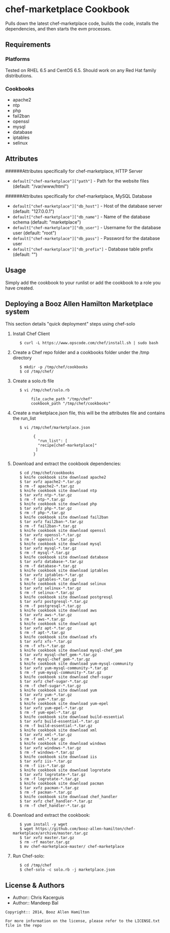 chef-marketplace Cookbook
=================

Pulls down the latest chef-marketplace code, builds the code, installs the dependencies, and then starts the evm processes.

Requirements
------------
### Platforms
Tested on RHEL 6.5 and CentOS 6.5. Should work on any Red Hat family distributions.

### Cookbooks
- apache2
- ntp
- php
- fail2ban
- openssl
- mysql
- database
- iptables
- selinux

Attributes
----------
######Attributes specifically for chef-marketplace, HTTP Server
- `default["chef-marketplace"]["path"]` - Path for the website files (default: "/var/www/html")

######Attributes specifically for chef-marketplace, MySQL Database
- `default["chef-marketplace"]["db_host"]` - Host of the database server (default: "127.0.0.1")
- `default["chef-marketplace"]["db_name"]` - Name of the database schema (default: "marketplace")
- `default["chef-marketplace"]["db_user"]` - Username for the database user (default: "root")
- `default["chef-marketplace"]["db_pass"]` - Password for the database user
- `default["chef-marketplace"]["db_prefix"]` - Database table prefix (default: "")

Usage
-----
Simply add the cookbook to your runlist or add the cookbook to a role you have created.


Deploying a Booz Allen Hamilton Marketplace system
-----------
This section details "quick deployment" steps using chef-solo

1. Install Chef Client


          $ curl -L https://www.opscode.com/chef/install.sh | sudo bash

2. Create a Chef repo folder and a cookbooks folder under the /tmp directory


          $ mkdir -p /tmp/chef/cookbooks
          $ cd /tmp/chef/

3. Create a solo.rb file


          $ vi /tmp/chef/solo.rb
         
               file_cache_path "/tmp/chef"
               cookbook_path "/tmp/chef/cookbooks"

4. Create a marketplace.json file, this will be the attributes file and contains the run_list


          $ vi /tmp/chef/marketplace.json
        
                {
                  "run_list": [
                  "recipe[chef-marketplace]"
                 ]
                }

5. Download and extract the cookbook dependencies:


          $ cd /tmp/chef/cookbooks
          $ knife cookbook site download apache2
          $ tar xvfz apache2-*.tar.gz
          $ rm -f apache2-*.tar.gz
          $ knife cookbook site download ntp
          $ tar xvfz ntp-*.tar.gz
          $ rm -f ntp-*.tar.gz
          $ knife cookbook site download php
          $ tar xvfz php-*.tar.gz
          $ rm -f php-*.tar.gz
          $ knife cookbook site download fail2ban
          $ tar xvfz fail2ban-*.tar.gz
          $ rm -f fail2ban-*.tar.gz
          $ knife cookbook site download openssl
          $ tar xvfz openssl-*.tar.gz
          $ rm -f openssl-*.tar.gz
          $ knife cookbook site download mysql
          $ tar xvfz mysql-*.tar.gz
          $ rm -f mysql-*.tar.gz
          $ knife cookbook site download database
          $ tar xvfz database-*.tar.gz
          $ rm -f database-*.tar.gz
          $ knife cookbook site download iptables
          $ tar xvfz iptables-*.tar.gz
          $ rm -f iptables-*.tar.gz
          $ knife cookbook site download selinux
          $ tar xvfz selinux-*.tar.gz
          $ rm -f selinux-*.tar.gz
          $ knife cookbook site download postgresql
          $ tar xvfz postgresql-*.tar.gz
          $ rm -f postgresql-*.tar.gz
          $ knife cookbook site download aws
          $ tar xvfz aws-*.tar.gz
          $ rm -f aws-*.tar.gz
          $ knife cookbook site download apt
          $ tar xvfz apt-*.tar.gz
          $ rm -f apt-*.tar.gz
          $ knife cookbook site download xfs
          $ tar xvfz xfs-*.tar.gz
          $ rm -f xfs-*.tar.gz
          $ knife cookbook site download mysql-chef_gem
          $ tar xvfz mysql-chef_gem-*.tar.gz
          $ rm -f mysql-chef_gem-*.tar.gz
          $ knife cookbook site download yum-mysql-community
          $ tar xvfz yum-mysql-community-*.tar.gz
          $ rm -f yum-mysql-community-*.tar.gz
          $ knife cookbook site download chef-sugar
          $ tar xvfz chef-sugar-*.tar.gz
          $ rm -f chef-sugar-*.tar.gz
          $ knife cookbook site download yum
          $ tar xvfz yum-*.tar.gz
          $ rm -f yum-*.tar.gz
          $ knife cookbook site download yum-epel
          $ tar xvfz yum-epel-*.tar.gz
          $ rm -f yum-epel-*.tar.gz
          $ knife cookbook site download build-essential
          $ tar xvfz build-essential-*.tar.gz
          $ rm -f build-essential-*.tar.gz
          $ knife cookbook site download xml
          $ tar xvfz xml-*.tar.gz
          $ rm -f xml-*.tar.gz
          $ knife cookbook site download windows
          $ tar xvfz windows-*.tar.gz
          $ rm -f windows-*.tar.gz
          $ knife cookbook site download iis
          $ tar xvfz iis-*.tar.gz
          $ rm -f iis-*.tar.gz
          $ knife cookbook site download logrotate
          $ tar xvfz logrotate-*.tar.gz
          $ rm -f logrotate-*.tar.gz
          $ knife cookbook site download pacman
          $ tar xvfz pacman-*.tar.gz
          $ rm -f pacman-*.tar.gz
          $ knife cookbook site download chef_handler
          $ tar xvfz chef_handler-*.tar.gz
          $ rm -f chef_handler-*.tar.gz


6. Download and extract the cookbook:

          $ yum install -y wget
          $ wget https://github.com/booz-allen-hamilton/chef-marketplace/archive/master.tar.gz
          $ tar xvfz master.tar.gz 
          $ rm -rf master.tar.gz 
          $ mv chef-marketplace-master/ chef-marketplace
          
7. Run Chef-solo:


          $ cd /tmp/chef
          $ chef-solo -c solo.rb -j marketplace.json


License & Authors
-----------------
- Author:: Chris Kacerguis
- Author:: Mandeep Bal

```text
Copyright:: 2014, Booz Allen Hamilton

For more information on the license, please refer to the LICENSE.txt file in the repo
```
